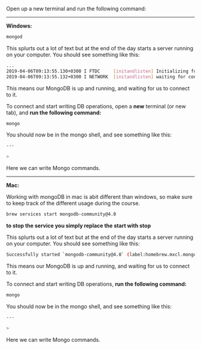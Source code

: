 
Open up a new terminal and run the following command:

---

**Windows:**
```bash
mongod
```
  

This splurts out a lot of text but at the end of the day starts a server running on your computer. You should see something like this:

  

```bash
...
2019-04-06T09:13:55.130+0300 I FTDC     [initandlisten] Initializing full-time diagnostic data capture with directory '/data/db/diagnostic.data'
2019-04-06T09:13:55.132+0300 I NETWORK  [initandlisten] waiting for connections on port 27017
```
  

This means our MongoDB is up and running, and waiting for us to connect to it.

To connect and start writing DB operations, open a **new** terminal (or new tab), and **run the following command:**

  


```bash
mongo
```
  

You should now be in the mongo shell, and see something like this:

  

```bash
---

> 
```
  

Here we can write Mongo commands.

---

**Mac:**

Working with mongoDB in mac is abit different than windows, so make sure to keep track of the different usage during the course.

```bash
brew services start mongodb-community@4.0
```

**to stop the service you simply replace the start with stop**

This splurts out a lot of text but at the end of the day starts a server running on your computer. You should see something like this:

  

```bash
Successfully started `mongodb-community@4.0` (label:homebrew.mxcl.mongodb-c
```
  

This means our MongoDB is up and running, and waiting for us to connect to it.

To connect and start writing DB operations, **run the following command:**

```bash
mongo
```
  

You should now be in the mongo shell, and see something like this:

  

```bash
---

> 
```
  

Here we can write Mongo commands.

